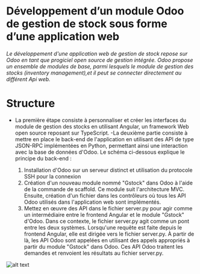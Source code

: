 # Développement d’un module Odoo de gestion de stock sous forme d’une application web 

###### Le développement d'une application web de gestion de stock repose sur Odoo en tant que progiciel open source de gestion intégrée. Odoo propose un ensemble de modules de base, parmi lesquels le module de gestion des stocks (inventory management),et il peut se connecter directement au différent Api web.



# Structure

- La première étape consiste à personnaliser et créer les interfaces du module de gestion des stocks en utilisant Angular, un framework Web open source reposant sur TypeScript.
-La deuxième partie consiste à mettre en place le back-end de l'application en utilisant des API de type JSON-RPC implémentées en Python, permettant ainsi une interaction avec la base de données d'Odoo. Le schéma ci-dessous explique le principe du back-end :

  1. Installation d'Odoo sur un serveur distinct et utilisation du protocole SSH pour la connexion
  2. Création d'un nouveau module nommé "Gstock" dans Odoo à l'aide de la commande de scaffold. Ce module suit l'architecture MVC. Ensuite, création d'un fichier dans les contrôleurs où tous les API Odoo utilisés dans l'application web sont implémentés.
  3. Mettez en œuvre des API dans le fichier server.py pour agir comme un intermédiaire entre le frontend Angular et le module "Gstock" d'Odoo. Dans ce contexte, le fichier server.py agit comme un pont entre les deux systèmes. Lorsqu'une requête est faite depuis le frontend Angular, elle est dirigée vers le fichier server.py. À partir de là, les API Odoo sont appelées en utilisant des appels appropriés à partir du module "Gstock" dans Odoo. Ces API Odoo traitent les demandes et renvoient les résultats au fichier server.py.

 
 ![alt text](https://user-images.githubusercontent.com/51267601/189491022-c98890ae-fca4-4ca7-b5cc-79fbb79cf7b8.png)

